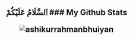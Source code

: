 <h2 align = "center"> ٱلسَّلَامُ عَلَيْكُمْ
</>
  ### My Github Stats
<p align="center"> <img src="https://github-readme-stats.vercel.app/api?username=ashikurrahmanbhuiyan" alt="ashikurrahmanbhuiyan" />
<!--
**ashikurrahmanbhuiyan/ashikurrahmanbhuiyan** is a ✨ _special_ ✨ repository because its `README.md` (this file) appears on your GitHub profile.

Here are some ideas to get you started:

- 🔭 I’m currently working on ...
- 🌱 I’m currently learning ...
- 👯 I’m looking to collaborate on ...
- 🤔 I’m looking for help with ...
- 💬 Ask me about ...
- 📫 How to reach me: ...
- 😄 Pronouns: ...
- ⚡ Fun fact: ...
-->

